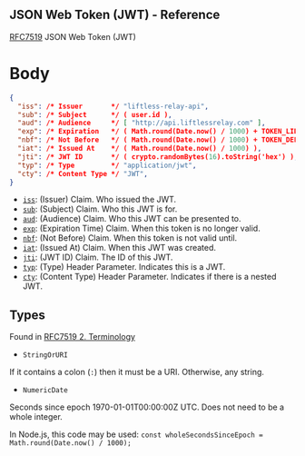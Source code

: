 JSON Web Token (JWT) - Reference
--------------------------------

[RFC7519](https://datatracker.ietf.org/doc/html/rfc7519) JSON Web Token (JWT)

# Body

```json
{
  "iss": /* Issuer       */ "liftless-relay-api",
  "sub": /* Subject      */ ( user.id ),
  "aud": /* Audience     */ [ "http://api.liftlessrelay.com" ],
  "exp": /* Expiration   */ ( Math.round(Date.now() / 1000) + TOKEN_LIFETIME_SECONDS ),
  "nbf": /* Not Before   */ ( Math.round(Date.now() / 1000) + TOKEN_DELAY_SECONDS ),
  "iat": /* Issued At    */ ( Math.round(Date.now() / 1000) ),
  "jti": /* JWT ID       */ ( crypto.randomBytes(16).toString('hex') ),
  "typ": /* Type         */ "application/jwt",
  "cty": /* Content Type */ "JWT",
}
```

- [`iss`](https://datatracker.ietf.org/doc/html/rfc7519#section-4.1.1): (Issuer) Claim. Who issued the JWT.
- [`sub`](https://datatracker.ietf.org/doc/html/rfc7519#section-4.1.2): (Subject) Claim. Who this JWT is for.
- [`aud`](https://datatracker.ietf.org/doc/html/rfc7519#section-4.1.3): (Audience) Claim. Who this JWT can be presented to.
- [`exp`](https://datatracker.ietf.org/doc/html/rfc7519#section-4.1.4): (Expiration Time) Claim. When this token is no longer valid.
- [`nbf`](https://datatracker.ietf.org/doc/html/rfc7519#section-4.1.5): (Not Before) Claim. When this token is not valid until.
- [`iat`](https://datatracker.ietf.org/doc/html/rfc7519#section-4.1.6): (Issued At) Claim. When this JWT was created.
- [`jti`](https://datatracker.ietf.org/doc/html/rfc7519#section-4.1.7): (JWT ID) Claim. The ID of this JWT.
- [`typ`](https://datatracker.ietf.org/doc/html/rfc7519#section-5.1): (Type) Header Parameter. Indicates this is a JWT.
- [`cty`](https://datatracker.ietf.org/doc/html/rfc7519#section-5.2): (Content Type) Header Parameter. Indicates if there is a nested JWT.

## Types

Found in [RFC7519 2. Terminology](https://datatracker.ietf.org/doc/html/rfc7519#section-2)

- `StringOrURI`

If it contains a colon (`:`) then it must be a URI.
Otherwise, any string.

- `NumericDate`

Seconds since epoch 1970-01-01T00:00:00Z UTC. Does not need to be a whole integer.

In Node.js, this code may be used: `const wholeSecondsSinceEpoch = Math.round(Date.now() / 1000);`

<!-- END -->